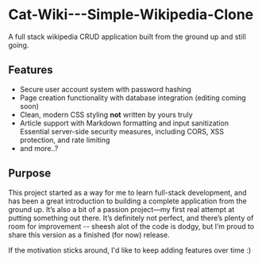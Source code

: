 # Cat-Wiki---Simple-Wikipedia-Clone

A full stack wikipedia CRUD application built from the ground up and still going.

## Features

- Secure user account system with password hashing
- Page creation functionality with database integration (editing coming soon)
- Clean, modern CSS styling **not** written by yours truly
- Article support with Markdown formatting and input sanitization
  Essential server-side security measures, including CORS, XSS protection, and rate limiting
- and more..?

## Purpose

This project started as a way for me to learn full-stack development, and has been a great introduction to building a complete application from the ground up. It’s also a bit of a passion project—my first real attempt at putting something out there. It’s definitely not perfect, and there’s plenty of room for improvement -- sheesh alot of the code is dodgy, but I’m proud to share this version as a finished (for now) release.

If the motivation sticks around, I'd like to keep adding features over time :)
